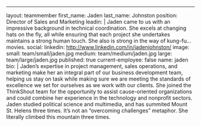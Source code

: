---
layout: teammember
first_name: Jaden
last_name: Johnston
position: Director of Sales and Marketing
leadin: |
  Jaden came to us with an impressive background in technical coordination. She excels at changing hats on the fly, all while ensuring that each project she undertakes maintains a strong human touch. She also is strong in the way of kung-fu…movies.
social:
  linkedin: http://www.linkedin.com/in/jadenjohnston/
image:
  small: team/small/jaden.jpg
  medium: team/medium/jaden.jpg
  large: team/large/jaden.jpg
published: true
current-employee: false
name: jaden
bio: |
  Jaden’s expertise in project management, sales operations, and marketing make her an integral part of our business development team, helping us stay on task while making sure we are meeting the standards of excellence we set for ourselves as we work with our clients. She joined the ThinkShout team for the opportunity to assist cause-oriented organizations and could combine her experience in the technology and nonprofit sectors. Jaden studied political science and multimedia, and has summited Mount St. Helens three times. It’s not an “overcoming challenges” metaphor. She literally climbed this mountain three times.

